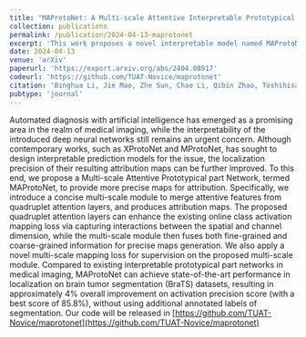 ```yaml
---
title: "MAProtoNet: A Multi-scale Attentive Interpretable Prototypical Part Network for 3D Magnetic Resonance Imaging Brain Tumor Classification"
collection: publications
permalink: /publication/2024-04-13-maprotonet
excerpt: 'This work proposes a novel interpretable model named MAProtoNet for brain tumor classification using brain MRI data.'
date: 2024-04-13
venue: 'arXiv'
paperurl: 'https://export.arxiv.org/abs/2404.08917'
codeurl: 'https://github.com/TUAT-Novice/maprotonet'
citation: 'Binghua Li, Jie Mao, Zhe Sun, Chao Li, Qibin Zhao, Toshihisa Tanaka. MAProtoNet: A Multi-scale Attentive Interpretable Prototypical Part Network for 3D Magnetic Resonance Imaging Brain Tumor Classification. arXiv preprint arXiv:2404.08917, 2024.'
pubtype: 'journal'
---
```


Automated diagnosis with artificial intelligence has emerged as a promising area in the realm of medical imaging, while the interpretability of the introduced deep neural networks still remains an urgent concern. Although contemporary works, such as XProtoNet and MProtoNet, has sought to design interpretable prediction models for the issue, the localization precision of their resulting attribution maps can be further improved. To this end, we propose a Multi-scale Attentive Prototypical part Network, termed MAProtoNet, to provide more precise maps for attribution. Specifically, we introduce a concise multi-scale module to merge attentive features from quadruplet attention layers, and produces attribution maps. The proposed quadruplet attention layers can enhance the existing online class activation mapping loss via capturing interactions between the spatial and channel dimension, while the multi-scale module then fuses both fine-grained and coarse-grained information for precise maps generation. We also apply a novel multi-scale mapping loss for supervision on the proposed multi-scale module. Compared to existing interpretable prototypical part networks in medical imaging, MAProtoNet can achieve state-of-the-art performance in localization on brain tumor segmentation (BraTS) datasets, resulting in approximately 4% overall improvement on activation precision score (with a best score of 85.8%), without using additional annotated labels of segmentation. Our code will be released in [https://github.com/TUAT-Novice/maprotonet](https://github.com/TUAT-Novice/maprotonet)
